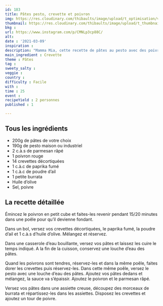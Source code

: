 ```yaml
---
id: 183
title: Pâtes pesto, crevette et poivron
img: https://res.cloudinary.com/thibaults/image/upload/t_optimisation/v1615310911/Recipes/20210309_pates_pesto_crevettes.jpg
thumbnail: https://res.cloudinary.com/thibaults/image/upload/t_thumbnail_josie/v1615310911/Recipes/20210309_pates_pesto_crevettes.jpg
bkg : 
url: https://www.instagram.com/p/CMNLp3cp88C/
alt: 
date : '2021-03-09'
inspiration : 
description: "Mamma Mia, cette recette de pâtes au pesto avec des poivrons, des crevettes et une burrata est délice !"
main_ingredient : Crevette
theme : Pâtes
tag : 
sweety_salty : 
veggie : 
country : 
difficulty : Facile
with : 
time : 25
event : 
recipeYield : 2 personnes
published : 1

---
```


## Tous les ingrédients
 - 200g de pâtes de votre choix
 - 190g de pesto maison ou industriel
 - 2 c.à.s de parmesan râpé
 - 1 poivron rouge
 - 14 crevettes décortiquées
 - 1 c.à.c de paprika fumé
 - 1 c.à.c de poudre d’ail
 - 1 petite burrata
 - Huile d’olive
 - Sel, poivre

## La recette détaillée
Émincez le poivron en petit cube et faites-les revenir pendant 15/20 minutes dans une poêle pour qu’il devienne fondant.

Dans un bol, versez vos crevettes décortiquées, le paprika fumé, la poudre d’ail et 1 c.à.s d’huile d’olive. Mélangez et réservez.

Dans une casserole d’eau bouillante, versez vos pâtes et laissez les cuire le temps indiqué. A la fin de la cuisson, conservez une louche d’eau des pâtes.

Quand les poivrons sont tendres, réservez-les et dans la même poêle, faites dorer les crevettes puis réservez-les. Dans cette même poêle, versez le pesto avec une louche d’eau des pâtes. Ajoutez vos pâtes dedans et mélangez, la sauce va s’épaissir. Ajoutez le poivron et le parmesan râpé.

Versez vos pâtes dans une assiette creuse, découpez des morceaux de burrata et répartissez-les dans les assiettes. Disposez les crevettes et ajoutez un tour de poivre.